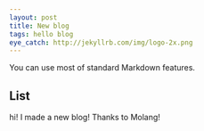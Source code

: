 ```yaml
---
layout: post
title: New blog
tags: hello blog
eye_catch: http://jekyllrb.com/img/logo-2x.png
---
```


You can use most of standard Markdown features.

## List

hi! I made a new blog! Thanks to Molang!
